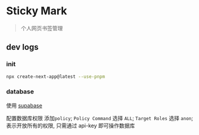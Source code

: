 # Sticky Mark

> 个人网页书签管理

## dev logs

### init

```bash
npx create-next-app@latest --use-pnpm
```

### database

使用 [supabase](https://supabase.com/docs)

配置数据库权限
添加`policy`; `Policy Command` 选择 `ALL`; `Target Roles` 选择 `anon`; 表示开放所有的权限, 只需通过 api-key 即可操作数据库
